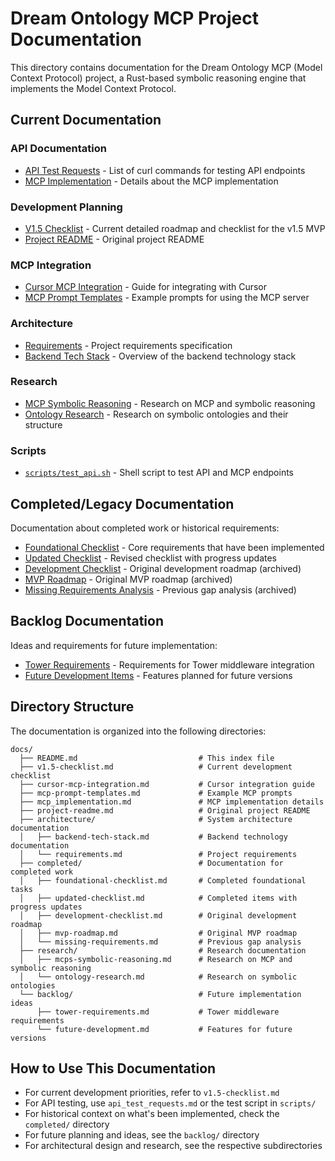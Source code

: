 # Dream Ontology MCP Project Documentation

This directory contains documentation for the Dream Ontology MCP (Model Context Protocol) project, a Rust-based symbolic reasoning engine that implements the Model Context Protocol.

## Current Documentation

### API Documentation

- [API Test Requests](api_test_requests.md) - List of curl commands for testing API endpoints
- [MCP Implementation](mcp_implementation.md) - Details about the MCP implementation

### Development Planning

- [V1.5 Checklist](v1.5-checklist.md) - Current detailed roadmap and checklist for the v1.5 MVP
- [Project README](project-readme.md) - Original project README

### MCP Integration

- [Cursor MCP Integration](cursor-mcp-integration.md) - Guide for integrating with Cursor
- [MCP Prompt Templates](mcp-prompt-templates.md) - Example prompts for using the MCP server

### Architecture

- [Requirements](architecture/requirements.md) - Project requirements specification
- [Backend Tech Stack](architecture/backend-tech-stack.md) - Overview of the backend technology stack

### Research

- [MCP Symbolic Reasoning](research/mcps-symbolic-reasoning.md) - Research on MCP and symbolic reasoning
- [Ontology Research](research/ontology-research.md) - Research on symbolic ontologies and their structure

### Scripts

- [`scripts/test_api.sh`](../scripts/test_api.sh) - Shell script to test API and MCP endpoints

## Completed/Legacy Documentation

Documentation about completed work or historical requirements:

- [Foundational Checklist](completed/foundational-checklist.md) - Core requirements that have been implemented
- [Updated Checklist](completed/updated-checklist.md) - Revised checklist with progress updates
- [Development Checklist](completed/development-checklist.md) - Original development roadmap (archived)
- [MVP Roadmap](completed/mvp-roadmap.md) - Original MVP roadmap (archived)
- [Missing Requirements Analysis](completed/missing-requirements.md) - Previous gap analysis (archived)

## Backlog Documentation

Ideas and requirements for future implementation:

- [Tower Requirements](backlog/tower-requirements.md) - Requirements for Tower middleware integration
- [Future Development Items](backlog/future-development.md) - Features planned for future versions

## Directory Structure

The documentation is organized into the following directories:

```
docs/
  ├── README.md                           # This index file
  ├── v1.5-checklist.md                   # Current development checklist
  ├── cursor-mcp-integration.md           # Cursor integration guide
  ├── mcp-prompt-templates.md             # Example MCP prompts
  ├── mcp_implementation.md               # MCP implementation details
  ├── project-readme.md                   # Original project README
  ├── architecture/                       # System architecture documentation
  │   ├── backend-tech-stack.md           # Backend technology documentation
  │   └── requirements.md                 # Project requirements
  ├── completed/                          # Documentation for completed work
  │   ├── foundational-checklist.md       # Completed foundational tasks
  │   ├── updated-checklist.md            # Completed items with progress updates
  │   ├── development-checklist.md        # Original development roadmap
  │   ├── mvp-roadmap.md                  # Original MVP roadmap
  │   └── missing-requirements.md         # Previous gap analysis
  ├── research/                           # Research documentation
  │   ├── mcps-symbolic-reasoning.md      # Research on MCP and symbolic reasoning
  │   └── ontology-research.md            # Research on symbolic ontologies
  └── backlog/                            # Future implementation ideas
      ├── tower-requirements.md           # Tower middleware requirements
      └── future-development.md           # Features for future versions
```

## How to Use This Documentation

- For current development priorities, refer to `v1.5-checklist.md`
- For API testing, use `api_test_requests.md` or the test script in `scripts/`
- For historical context on what's been implemented, check the `completed/` directory
- For future planning and ideas, see the `backlog/` directory
- For architectural design and research, see the respective subdirectories
